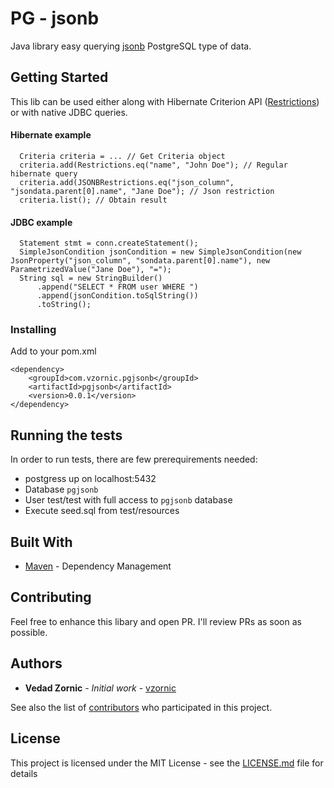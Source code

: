 # PG - jsonb

Java library easy querying [jsonb](https://www.postgresql.org/docs/9.4/datatype-json.html)  PostgreSQL type of data.

## Getting Started

This lib can be used either along with Hibernate Criterion API ([Restrictions](https://docs.jboss.org/hibernate/core/3.3/api/org/hibernate/criterion/Restrictions.html)) or with native JDBC queries.

#### Hibernate example

```
  Criteria criteria = ... // Get Criteria object
  criteria.add(Restrictions.eq("name", "John Doe"); // Regular hibernate query
  criteria.add(JSONBRestrictions.eq("json_column", "jsondata.parent[0].name", "Jane Doe"); // Json restriction  
  criteria.list(); // Obtain result
```

#### JDBC example

```
  Statement stmt = conn.createStatement();
  SimpleJsonCondition jsonCondition = new SimpleJsonCondition(new JsonProperty("json_column", "sondata.parent[0].name"), new ParametrizedValue("Jane Doe"), "=");
  String sql = new StringBuilder()
      .append("SELECT * FROM user WHERE ")
      .append(jsonCondition.toSqlString())
      .toString();
```

### Installing

Add to your pom.xml

```
<dependency>
    <groupId>com.vzornic.pgjsonb</groupId>
    <artifactId>pgjsonb</artifactId>
    <version>0.0.1</version>
</dependency>
```

## Running the tests

In order to run tests, there are few prerequirements needed:

- postgress up on localhost:5432
- Database `pgjsonb`
- User test/test with full access to `pgjsonb` database
- Execute seed.sql from test/resources


## Built With

* [Maven](https://maven.apache.org/) - Dependency Management

## Contributing

Feel free to enhance this libary and open PR. I'll review PRs as soon as possible.

## Authors

* **Vedad Zornic** - *Initial work* - [vzornic](https://github.com/vzornic)

See also the list of [contributors](https://github.com/vzornic/pg-jsonb/graphs/contributors) who participated in this project.

## License

This project is licensed under the MIT License - see the [LICENSE.md](https://github.com/vzornic/pg-jsonb/blob/master/LICENSE) file for details

